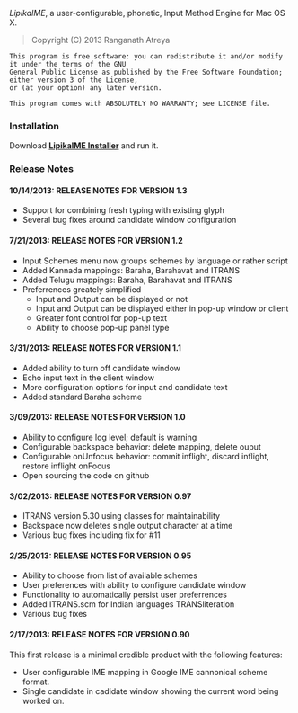 _LipikaIME_, a user-configurable, phonetic, Input Method Engine for Mac OS X.

> Copyright (C) 2013 Ranganath Atreya

```
This program is free software: you can redistribute it and/or modify it under the terms of the GNU 
General Public License as published by the Free Software Foundation; either version 3 of the License, 
or (at your option) any later version.

This program comes with ABSOLUTELY NO WARRANTY; see LICENSE file.
```

### Installation ###

Download **[LipikaIME Installer](https://s3.amazonaws.com/sanskrit/LipikaIME.pkg)** and run it.


### Release Notes ###

#### 10/14/2013: RELEASE NOTES FOR VERSION 1.3 ####
* Support for combining fresh typing with existing glyph
* Several bug fixes around candidate window configuration


#### 7/21/2013: RELEASE NOTES FOR VERSION 1.2 ####
* Input Schemes menu now groups schemes by language or rather script
* Added Kannada mappings: Baraha, Barahavat and ITRANS
* Added Telugu mappings: Baraha, Barahavat and ITRANS
* Preferrences greately simplified
  * Input and Output can be displayed or not
  * Input and Output can be displayed either in pop-up window or client
  * Greater font control for pop-up text
  * Ability to choose pop-up panel type


#### 3/31/2013: RELEASE NOTES FOR VERSION 1.1 ####
* Added ability to turn off candidate window
* Echo input text in the client window
* More configuration options for input and candidate text
* Added standard Baraha scheme


#### 3/09/2013: RELEASE NOTES FOR VERSION 1.0 ####
* Ability to configure log level; default is warning
* Configurable backspace behavior: delete mapping, delete ouput
* Configurable onUnfocus behavior: commit inflight, discard inflight, restore inflight onFocus
* Open sourcing the code on github


#### 3/02/2013: RELEASE NOTES FOR VERSION 0.97 ####
* ITRANS version 5.30 using classes for maintainability
* Backspace now deletes single output character at a time
* Various bug fixes including fix for #11


#### 2/25/2013: RELEASE NOTES FOR VERSION 0.95 ####
* Ability to choose from list of available schemes
* User preferences with ability to configure candidate window
* Functionality to automatically persist user preferrences
* Added ITRANS.scm for Indian languages TRANSliteration
* Various bug fixes


#### 2/17/2013: RELEASE NOTES FOR VERSION 0.90 ####
This first release is a minimal credible product with the following features:

* User configurable IME mapping in Google IME cannonical scheme format.
* Single candidate in cadidate window showing the current word being worked on.
